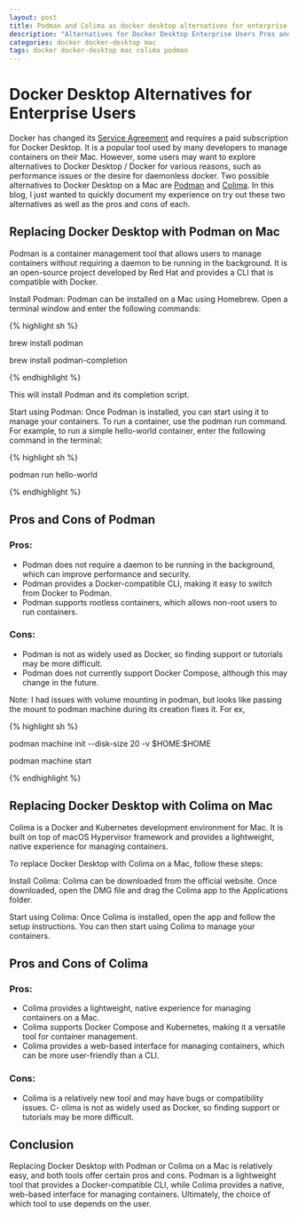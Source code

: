 ```yaml
---
layout: post
title: Podman and Colima as docker desktop alternatives for enterprise users
description: "Alternatives for Docker Desktop Enterprise Users Pros and Cons of Podman and Colima"
categories: docker docker-desktop mac
tags: docker docker-desktop mac colima podman
---
```

# Docker Desktop Alternatives for Enterprise Users

Docker has changed its [Service Agreement](https://www.docker.com/pricing/) and requires a paid subscription for Docker Desktop. It is a popular tool used by many developers to manage containers on their Mac. However, some users may want to explore alternatives to Docker Desktop / Docker for various reasons, such as performance issues or the desire for daemonless docker. Two possible alternatives to Docker Desktop on a Mac are [Podman](https://podman.io/) and [Colima](https://github.com/abiosoft/colima). In this blog, I just wanted to quickly document my experience on try out these two alternatives as well as the pros and cons of each.

## Replacing Docker Desktop with Podman on Mac

Podman is a container management tool that allows users to manage containers without requiring a daemon to be running in the background. It is an open-source project developed by Red Hat and provides a CLI that is compatible with Docker.

Install Podman: Podman can be installed on a Mac using Homebrew. Open a terminal window and enter the following commands:

{% highlight sh %}

brew install podman

brew install podman-completion

{% endhighlight %}

This will install Podman and its completion script.

Start using Podman: Once Podman is installed, you can start using it to manage your containers. To run a container, use the podman run command. For example, to run a simple hello-world container, enter the following command in the terminal:

{% highlight sh %}

podman run hello-world

{% endhighlight %}

## Pros and Cons of Podman

### Pros:

- Podman does not require a daemon to be running in the background, which can improve performance and security.
- Podman provides a Docker-compatible CLI, making it easy to switch from Docker to Podman.
- Podman supports rootless containers, which allows non-root users to run containers.

### Cons:

- Podman is not as widely used as Docker, so finding support or tutorials may be more difficult.
- Podman does not currently support Docker Compose, although this may change in the future.

Note: I had issues with volume mounting in podman, but looks like passing the mount to podman machine during its creation fixes it.
For ex,

{% highlight sh %}

podman machine init --disk-size 20 -v \$HOME:$HOME

podman machine start

{% endhighlight %}

## Replacing Docker Desktop with Colima on Mac

Colima is a Docker and Kubernetes development environment for Mac. It is built on top of macOS Hypervisor framework and provides a lightweight, native experience for managing containers.

To replace Docker Desktop with Colima on a Mac, follow these steps:

Install Colima: Colima can be downloaded from the official website. Once downloaded, open the DMG file and drag the Colima app to the Applications folder.

Start using Colima: Once Colima is installed, open the app and follow the setup instructions. You can then start using Colima to manage your containers.

## Pros and Cons of Colima

### Pros:

- Colima provides a lightweight, native experience for managing containers on a Mac.
- Colima supports Docker Compose and Kubernetes, making it a versatile tool for container management.
- Colima provides a web-based interface for managing containers, which can be more user-friendly than a CLI.

### Cons:

- Colima is a relatively new tool and may have bugs or compatibility issues.
C- olima is not as widely used as Docker, so finding support or tutorials may be more difficult.

## Conclusion
Replacing Docker Desktop with Podman or Colima on a Mac is relatively easy, and both tools offer certain pros and cons. Podman is a lightweight tool that provides a Docker-compatible CLI, while Colima provides a native, web-based interface for managing containers. Ultimately, the choice of which tool to use depends on the user.